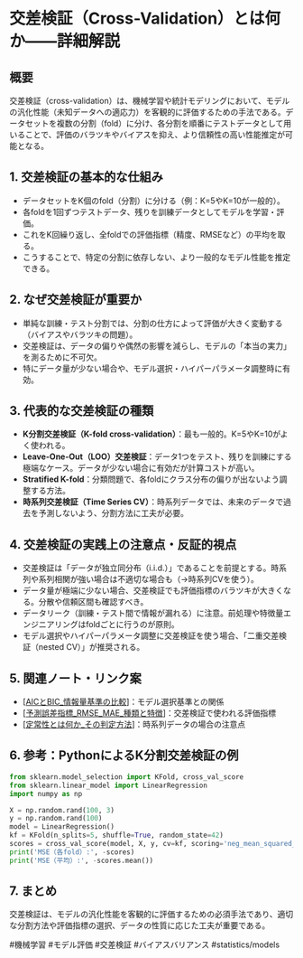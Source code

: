 # 交差検証（Cross-Validation）とは何か――詳細解説

## 概要
交差検証（cross-validation）は、機械学習や統計モデリングにおいて、モデルの汎化性能（未知データへの適応力）を客観的に評価するための手法である。データセットを複数の分割（fold）に分け、各分割を順番にテストデータとして用いることで、評価のバラツキやバイアスを抑え、より信頼性の高い性能推定が可能となる。

## 1. 交差検証の基本的な仕組み
- データセットをK個のfold（分割）に分ける（例：K=5やK=10が一般的）。
- 各foldを1回ずつテストデータ、残りを訓練データとしてモデルを学習・評価。
- これをK回繰り返し、全foldでの評価指標（精度、RMSEなど）の平均を取る。
- こうすることで、特定の分割に依存しない、より一般的なモデル性能を推定できる。

## 2. なぜ交差検証が重要か
- 単純な訓練・テスト分割では、分割の仕方によって評価が大きく変動する（バイアスやバラツキの問題）。
- 交差検証は、データの偏りや偶然の影響を減らし、モデルの「本当の実力」を測るために不可欠。
- 特にデータ量が少ない場合や、モデル選択・ハイパーパラメータ調整時に有効。

## 3. 代表的な交差検証の種類
- **K分割交差検証（K-fold cross-validation）**：最も一般的。K=5やK=10がよく使われる。
- **Leave-One-Out（LOO）交差検証**：データ1つをテスト、残りを訓練にする極端なケース。データが少ない場合に有効だが計算コストが高い。
- **Stratified K-fold**：分類問題で、各foldにクラス分布の偏りが出ないよう調整する方法。
- **時系列交差検証（Time Series CV）**：時系列データでは、未来のデータで過去を予測しないよう、分割方法に工夫が必要。

## 4. 交差検証の実践上の注意点・反証的視点
- 交差検証は「データが独立同分布（i.i.d.）」であることを前提とする。時系列や系列相関が強い場合は不適切な場合も（→時系列CVを使う）。
- データ量が極端に少ない場合、交差検証でも評価指標のバラツキが大きくなる。分散や信頼区間も確認すべき。
- データリーク（訓練・テスト間で情報が漏れる）に注意。前処理や特徴量エンジニアリングはfoldごとに行うのが原則。
- モデル選択やハイパーパラメータ調整に交差検証を使う場合、「二重交差検証（nested CV）」が推奨される。

## 5. 関連ノート・リンク案
- [[AICとBIC_情報量基準の比較]]：モデル選択基準との関係
- [[予測誤差指標_RMSE_MAE_種類と特徴]]：交差検証で使われる評価指標
- [[定常性とは何か_その判定方法]]：時系列データの場合の注意点

## 6. 参考：PythonによるK分割交差検証の例
```python
from sklearn.model_selection import KFold, cross_val_score
from sklearn.linear_model import LinearRegression
import numpy as np

X = np.random.rand(100, 3)
y = np.random.rand(100)
model = LinearRegression()
kf = KFold(n_splits=5, shuffle=True, random_state=42)
scores = cross_val_score(model, X, y, cv=kf, scoring='neg_mean_squared_error')
print('MSE（各fold）:', -scores)
print('MSE（平均）:', -scores.mean())
```

## 7. まとめ
交差検証は、モデルの汎化性能を客観的に評価するための必須手法であり、適切な分割方法や評価指標の選択、データの性質に応じた工夫が重要である。

#機械学習 #モデル評価 #交差検証 #バイアスバリアンス #statistics/models


[//begin]: # "Autogenerated link references for markdown compatibility"
[AICとBIC_情報量基準の比較]: AIC%E3%81%A8BIC_%E6%83%85%E5%A0%B1%E9%87%8F%E5%9F%BA%E6%BA%96%E3%81%AE%E6%AF%94%E8%BC%83.md "AIC（赤池情報量規準）とBIC（ベイズ情報量規準）"
[予測誤差指標_RMSE_MAE_種類と特徴]: %E4%BA%88%E6%B8%AC%E8%AA%A4%E5%B7%AE%E6%8C%87%E6%A8%99_RMSE_MAE_%E7%A8%AE%E9%A1%9E%E3%81%A8%E7%89%B9%E5%BE%B4.md "予測誤差指標（RMSE, MAE等）の種類と特徴・使い所"
[定常性とは何か_その判定方法]: %E5%AE%9A%E5%B8%B8%E6%80%A7%E3%81%A8%E3%81%AF%E4%BD%95%E3%81%8B_%E3%81%9D%E3%81%AE%E5%88%A4%E5%AE%9A%E6%96%B9%E6%B3%95.md "定常性とは何か、その判定方法"
[//end]: # "Autogenerated link references"
